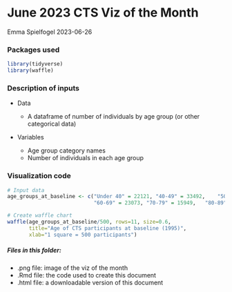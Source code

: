 # June 2023 CTS Viz of the Month
Emma Spielfogel
2023-06-26

### Packages used

```r
library(tidyverse)
library(waffle)
```

### Description of inputs

* Data
    + A dataframe of number of individuals by age group (or other categorical data)

* Variables
    + Age group category names
    + Number of individuals in each age group

### Visualization code

```r
# Input data
age_groups_at_baseline <- c("Under 40" = 22121,	"40-49" = 33492,	"50-59" = 31784,
                            "60-69" = 23073, "70-79" = 15949,	"80-89" = 6378,	"90+" = 680)

# Create waffle chart
waffle(age_groups_at_baseline/500, rows=11, size=0.6,
       title="Age of CTS participants at baseline (1995)", 
       xlab="1 square = 500 participants")
```

##### Files in this folder:

- .png file: image of the viz of the month
- .Rmd file: the code used to create this document
- .html file: a downloadable version of this document
